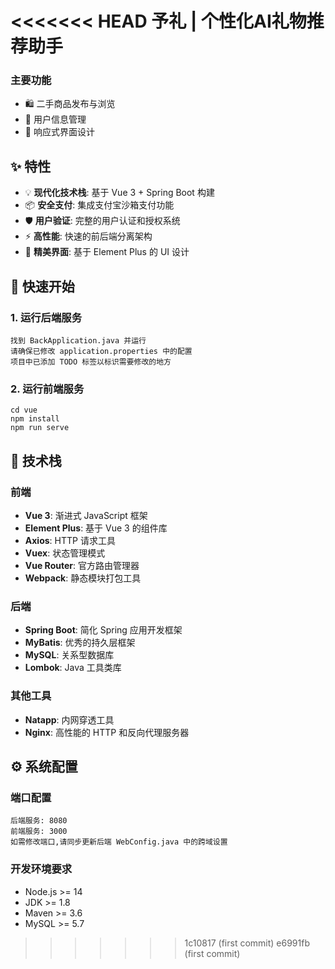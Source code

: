 <<<<<<< HEAD
予礼 | 个性化AI礼物推荐助手
=======

### 主要功能
- 🛍️ 二手商品发布与浏览
- 👤 用户信息管理
- 📱 响应式界面设计
<!-- - 💬 即时聊天与商品咨询 -->

## ✨ 特性

- 💡 **现代化技术栈**: 基于 Vue 3 + Spring Boot 构建
- 📦 **安全支付**: 集成支付宝沙箱支付功能
- 🛡 **用户验证**: 完整的用户认证和授权系统
- ⚡️ **高性能**: 快速的前后端分离架构
- 🎨 **精美界面**: 基于 Element Plus 的 UI 设计
<!-- - 🔐 **数据安全**: 完善的数据加密和安全机制 -->

## 🚀 快速开始

### 1. 运行后端服务
```
找到 BackApplication.java 并运行
请确保已修改 application.properties 中的配置
项目中已添加 TODO 标签以标识需要修改的地方
```

### 2. 运行前端服务
```
cd vue
npm install
npm run serve
```

## 🔧 技术栈

### 前端
- **Vue 3**: 渐进式 JavaScript 框架
- **Element Plus**: 基于 Vue 3 的组件库
- **Axios**: HTTP 请求工具
- **Vuex**: 状态管理模式
- **Vue Router**: 官方路由管理器
- **Webpack**: 静态模块打包工具

### 后端
- **Spring Boot**: 简化 Spring 应用开发框架
- **MyBatis**: 优秀的持久层框架
- **MySQL**: 关系型数据库
- **Lombok**: Java 工具类库

### 其他工具
- **Natapp**: 内网穿透工具
- **Nginx**: 高性能的 HTTP 和反向代理服务器

## ⚙️ 系统配置

### 端口配置
```
后端服务: 8080
前端服务: 3000
如需修改端口,请同步更新后端 WebConfig.java 中的跨域设置
```

### 开发环境要求
- Node.js >= 14
- JDK >= 1.8
- Maven >= 3.6
- MySQL >= 5.7
>>>>>>> 1c10817 (first commit)
>>>>>>> e6991fb (first commit)
